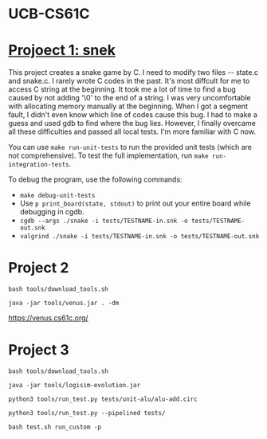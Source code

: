 # UCB-CS61C

# [Projoect 1: snek](https://web.archive.org/web/20240301065844/https://cs61c.org/sp24/projects/proj1/)

This project creates a snake game by C. I need to modify two files -- state.c and snake.c. I rarely wrote C codes in the past. It's most diffcult for me to access C string at the beginning. It took me a lot of time to find a bug caused by not adding '\0' to the end of a string. I was very uncomfortable with allocating memory manually at the beginning. When I got a segment fault, I didn't even know which line of codes cause this bug. I had to make a guess and used gdb to find where the bug lies. However, I finally overcame all these difficulties and passed all local tests. I'm more familiar with C now.

You can use `make run-unit-tests` to run the provided unit tests (which are not comprehensive). To test the full implementation, run `make run-integration-tests`.

To debug the program, use the following commands:
- `make debug-unit-tests`
- Use `p print_board(state, stdout)` to print out your entire board while debugging in cgdb.
- `cgdb --args ./snake -i tests/TESTNAME-in.snk -o tests/TESTNAME-out.snk`
- `valgrind ./snake -i tests/TESTNAME-in.snk -o tests/TESTNAME-out.snk`

# Project 2

```
bash tools/download_tools.sh

java -jar tools/venus.jar . -dm

```

https://venus.cs61c.org/

# Project 3

```
bash tools/download_tools.sh

java -jar tools/logisim-evolution.jar

python3 tools/run_test.py tests/unit-alu/alu-add.circ

python3 tools/run_test.py --pipelined tests/

bash test.sh run_custom -p
```